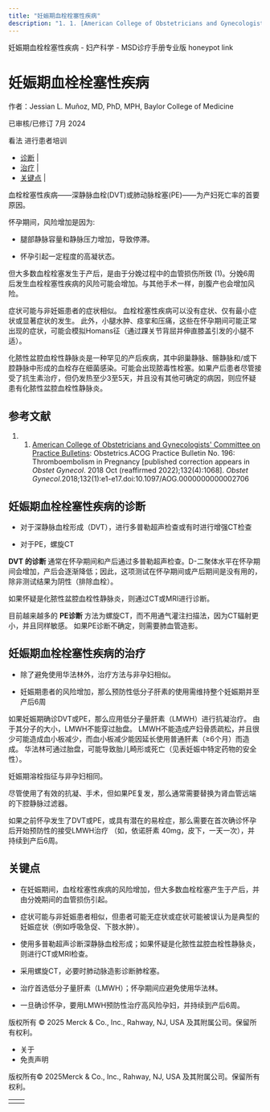 ```yaml
---
title: "妊娠期血栓栓塞性疾病"
description: "1. 1. [American College of Obstetricians and Gynecologists' Committee on Practice Bulletins](https://pubmed.ncbi.nlm.nih.gov/29939938/): Obstetrics.ACOG Practice Bulletin No. 196: Thromboembolism in Pregnancy \\[published correction appears in _Obstet Gynecol_. 2018 Oct (reaffirmed 2022);132(4):1068\\]. _Obstet Gynecol_.2018;132(1):e1-e17.doi:10.1097/AOG.0000000000002706"
---
```


﻿妊娠期血栓栓塞性疾病 \- 妇产科学 \- MSD诊疗手册专业版 honeypot link

# 妊娠期血栓栓塞性疾病

作者：Jessian L. Muñoz, MD, PhD, MPH, Baylor College of Medicine

已审核/已修订 7月 2024

看法 进行患者培训

- [诊断](#诊断_v1072612_zh) \|
- [治疗](#治疗_v1072622_zh) \|
- [关键点](#关键点_v30784513_zh) \|

血栓栓塞性疾病——深静脉血栓(DVT)或肺动脉栓塞(PE)——为产妇死亡率的首要原因。

怀孕期间，风险增加是因为:

- 腿部静脉容量和静脉压力增加，导致停滞。

- 怀孕引起一定程度的高凝状态。


但大多数血栓栓塞发生于产后，是由于分娩过程中的血管损伤所致 (1)。分娩6周后发生血栓栓塞性疾病的风险可能会增加。与其他手术一样，剖腹产也会增加风险。

症状可能与非妊娠患者的症状相似。 血栓栓塞性疾病可以没有症状、仅有最小症状或显著症状的发生。 此外，小腿水肿、痉挛和压痛，这些在怀孕期间可能正常出现的症状，可能会模拟Homans征（通过踝关节背屈并伸直膝盖引发的小腿不适）。

化脓性盆腔血栓性静脉炎是一种罕见的产后疾病，其中卵巢静脉、髂静脉和/或下腔静脉中形成的血栓存在细菌感染。可能会出现脓毒性栓塞。如果产后患者尽管接受了抗生素治疗，但仍发热至少3至5天，并且没有其他可确定的病因，则应怀疑患有化脓性盆腔血栓性静脉炎。

## 参考文献

1. 1. [American College of Obstetricians and Gynecologists' Committee on Practice Bulletins](https://pubmed.ncbi.nlm.nih.gov/29939938/): Obstetrics.ACOG Practice Bulletin No. 196: Thromboembolism in Pregnancy \[published correction appears in _Obstet Gynecol_. 2018 Oct (reaffirmed 2022);132(4):1068\]. _Obstet Gynecol_.2018;132(1):e1-e17.doi:10.1097/AOG.0000000000002706


## 妊娠期血栓栓塞性疾病的诊断

- 对于深静脉血栓形成（DVT），进行多普勒超声检查或有时进行增强CT检查

- 对于PE，螺旋CT


**DVT 的诊断** 通常在怀孕期间和产后通过多普勒超声检查。D-二聚体水平在怀孕期间会增加，产后会逐渐降低；因此，这项测试在怀孕期间或产后期间是没有用的，除非测试结果为阴性（排除血栓）。

如果怀疑是化脓性盆腔血栓性静脉炎，则通过CT或MRI进行诊断。

目前越来越多的 **PE诊断** 方法为螺旋CT，而不用通气灌注扫描法，因为CT辐射更小，并且同样敏感。 如果PE诊断不确定，则需要肺血管造影。

## 妊娠期血栓栓塞性疾病的治疗

- 除了避免使用华法林外，治疗方法与非孕妇相似。

- 妊娠期患者的风险增加，那么预防性低分子肝素的使用需维持整个妊娠期并至产后6周


如果妊娠期确诊DVT或PE，那么应用低分子量肝素（LMWH）进行抗凝治疗。 由于其分子的大小，LMWH不能穿过胎盘。 LMWH不能造成产妇骨质疏松，并且很少可能造成血小板减少，而血小板减少能因延长使用普通肝素（≥6个月）而造成。 华法林可通过胎盘，可能导致胎儿畸形或死亡（见表妊娠中特定药物的安全性）。

妊娠期溶栓指征与非孕妇相同。

尽管使用了有效的抗凝、手术，但如果PE复发，那么通常需要替换为肾血管远端的下腔静脉过滤器。

如果之前怀孕发生了DVT或PE，或具有潜在的易栓症，那么需要在首次确诊怀孕后开始预防性的接受LMWH治疗 （如，依诺肝素 40mg，皮下，一天一次），并持续到产后6周。

## 关键点

- 在妊娠期间，血栓栓塞性疾病的风险增加，但大多数血栓栓塞产生于产后，并由分娩期间的血管损伤引起。

- 症状可能与非妊娠患者相似，但患者可能无症状或症状可能被误认为是典型的妊娠症状（例如呼吸急促、下肢水肿）。

- 使用多普勒超声诊断深静脉血栓形成；如果怀疑是化脓性盆腔血栓性静脉炎，则进行CT或MRI检查。

- 采用螺旋CT，必要时肺动脉造影诊断肺栓塞。

- 治疗首选低分子量肝素（LMWH）；怀孕期间应避免使用华法林。

- 一旦确诊怀孕，要用LMWH预防性治疗高风险孕妇，并持续到产后6周。




版权所有 © 2025
Merck & Co., Inc., Rahway, NJ, USA 及其附属公司。保留所有权利。

- 关于
- 免责声明

版权所有© 2025Merck & Co., Inc., Rahway, NJ, USA 及其附属公司。保留所有权利。

|     |     |
| --- | --- |
|  |  |